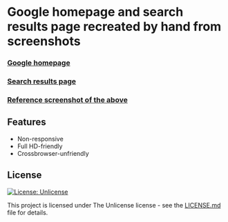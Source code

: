# Google homepage and search results page recreated by hand from screenshots

### [Google homepage](https://snakecase.github.io/google-homepage/)
### [Search results page](https://snakecase.github.io/google-homepage/search-results.html)  
### [Reference screenshot of the above](https://snakecase.github.io/google-homepage/google-results-reference.png)

## Features

* Non-responsive
* Full HD-friendly
* Crossbrowser-unfriendly

## License
[![License: Unlicense](https://img.shields.io/badge/license-Unlicense-blue.svg)](http://unlicense.org/)

This project is licensed under The Unlicense license - see the [LICENSE.md](LICENSE.md) file for details.
